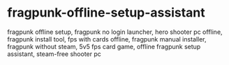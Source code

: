 # fragpunk-offline-setup-assistant
fragpunk offline setup, fragpunk no login launcher, hero shooter pc offline, fragpunk install tool, fps with cards offline, fragpunk manual installer, fragpunk without steam, 5v5 fps card game, offline fragpunk setup assistant, steam-free shooter pc
